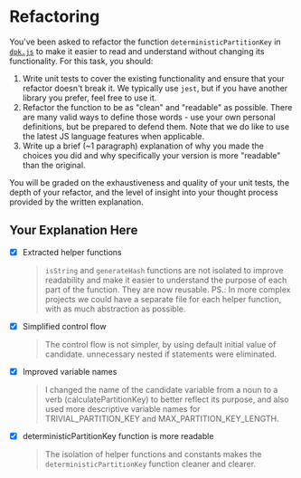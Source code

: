 # Refactoring

You've been asked to refactor the function `deterministicPartitionKey` in [`dpk.js`](dpk.js) to make it easier to read and understand without changing its functionality. For this task, you should:

1. Write unit tests to cover the existing functionality and ensure that your refactor doesn't break it. We typically use `jest`, but if you have another library you prefer, feel free to use it.
2. Refactor the function to be as "clean" and "readable" as possible. There are many valid ways to define those words - use your own personal definitions, but be prepared to defend them. Note that we do like to use the latest JS language features when applicable.
3. Write up a brief (~1 paragraph) explanation of why you made the choices you did and why specifically your version is more "readable" than the original.

You will be graded on the exhaustiveness and quality of your unit tests, the depth of your refactor, and the level of insight into your thought process provided by the written explanation.

## Your Explanation Here

- [x] Extracted helper functions 
  > `isString` and `generateHash` functions are not isolated to improve readability and make it easier to understand the purpose of each part of the function. They are now reusable.
  > PS.: In more complex projects we could have a separate file for each helper function, with as much abstraction as possible.
- [x] Simplified control flow
  > The control flow is not simpler, by using default initial value of candidate. unnecessary nested if statements were eliminated. 
- [x] Improved variable names
  > I changed the name of the candidate variable from a noun to a verb (calculatePartitionKey) to better reflect its purpose, and also used more descriptive variable names for TRIVIAL_PARTITION_KEY and MAX_PARTITION_KEY_LENGTH.
- [x] deterministicPartitionKey function is more readable
  > The isolation of helper functions and constants makes the `deterministicPartitionKey` function cleaner and clearer.

